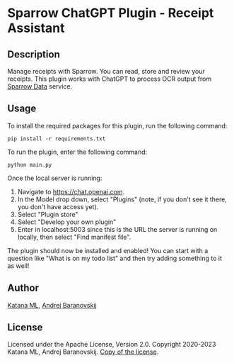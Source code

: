 # Sparrow ChatGPT Plugin - Receipt Assistant

## Description

Manage receipts with Sparrow. You can read, store and review your receipts. This plugin works with ChatGPT to process OCR output from [Sparrow Data](https://github.com/katanaml/sparrow/tree/main/sparrow-data) service.

## Usage

To install the required packages for this plugin, run the following command:

```
pip install -r requirements.txt
```

To run the plugin, enter the following command:

```
python main.py
```

Once the local server is running:

1. Navigate to https://chat.openai.com.
2. In the Model drop down, select "Plugins" (note, if you don't see it there, you don't have access yet).
3. Select "Plugin store"
4. Select "Develop your own plugin"
5. Enter in localhost:5003 since this is the URL the server is running on locally, then select "Find manifest file".

The plugin should now be installed and enabled! You can start with a question like "What is on my todo list" and then try adding something to it as well!

## Author

[Katana ML](https://katanaml.io), [Andrej Baranovskij](https://github.com/abaranovskis-redsamurai)

## License

Licensed under the Apache License, Version 2.0. Copyright 2020-2023 Katana ML, Andrej Baranovskij. [Copy of the license](https://github.com/katanaml/sparrow/blob/main/LICENSE).
